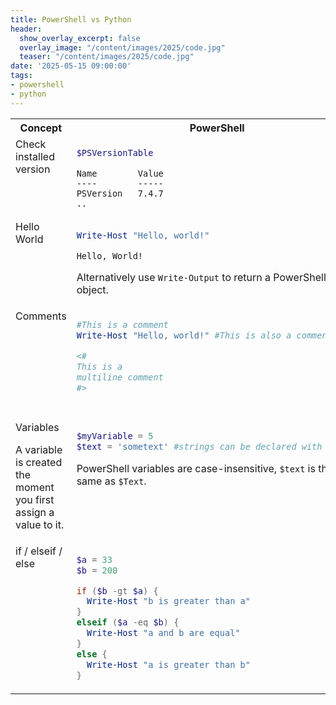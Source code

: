 ```yaml
---
title: PowerShell vs Python
header:
  show_overlay_excerpt: false
  overlay_image: "/content/images/2025/code.jpg"
  teaser: "/content/images/2025/code.jpg"
date: '2025-05-15 09:00:00'
tags:
- powershell
- python
---
```


<style type="text/css">
  td { vertical-align: top; }
</style>

<table>

<tr width="100%">
<th width="20%">Concept</th>
<th width="40%">PowerShell</th>
<th width="40%">Python</th>
</tr>

<tr>
<td>Check installed version</td>
<td>
<div markdown="1">

```powershell
$PSVersionTable
```
```plaintext
Name        Value
----        -----
PSVersion   7.4.7
..
```

</div>
</td>
<td>
<div markdown="1">

```python
python --version
```
```plaintext
Python 3.13.3



```

</div>
</td>
</tr>

<tr>
<td>Hello World</td>
<td>
<div markdown="1">

```powershell
Write-Host "Hello, world!"
```
```plaintext
Hello, World!
```
Alternatively use `Write-Output` to return a PowerShell object.

</div>
</td>
<td>
<div markdown="1">

```python
print("Hello, World!")
```
```plaintext
Hello, World!
```

</div>
</td>
</tr>

<tr>
<td>Comments</td>
<td>
<div markdown="1">

```powershell
#This is a comment
Write-Host "Hello, world!" #This is also a comment

<#
This is a
multiline comment
#>
```
</div>
</td>
<td>
<div markdown="1">

```python
#This is a comment
print("Hello, World!") #This is also a comment

#This is a
#multiline comment


```
Unofficially, you can also use `'''` for multiline comments, which are ignored unless used as [docstrings](https://www.geeksforgeeks.org/python-docstrings/).

</div>
</td>
</tr>

<tr>
<td>Variables

A variable is created the moment you first assign a value to it.</td>
<td>
<div markdown="1">

```powershell
$myVariable = 5
$text = 'sometext' #strings can be declared with ' or "
```
PowerShell variables are case-insensitive, `$text` is the same as `$Text`.

</div>
</td>
<td>
<div markdown="1">

```python
myVariable = 5
text = 'sometext' #strings can be declared with ' or "
```
Python variables are case-sensitive `text` is **not** the same as `Text`.

</div>
</td>
</tr>

<tr>
<td>if / elseif / else</td>
<td>
<div markdown="1">

```powershell
$a = 33
$b = 200

if ($b -gt $a) {
  Write-Host "b is greater than a"
}
elseif ($a -eq $b) {
  Write-Host "a and b are equal"
}
else {
  Write-Host "a is greater than b"
}
```

</div>
</td>
<td>
<div markdown="1">

```python
a = 33
b = 200

if b > a:
  print("b is greater than a")

elif a == b:
  print("a and b are equal")

else:
  print("a is greater than b")

```

</div>
</td>
</tr>

</table>
